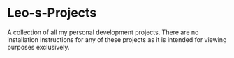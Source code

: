# Leo-s-Projects
A collection of all my personal development projects.
There are no installation instructions for any of these projects as it is intended for viewing purposes exclusively.
